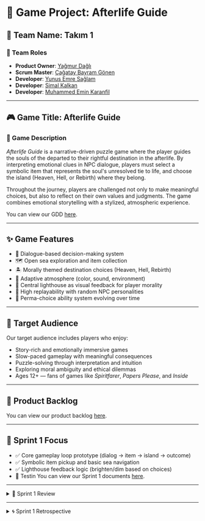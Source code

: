 # 🌊 Game Project: Afterlife Guide

## 👥 Team Name: Takım 1

### 🔧 Team Roles
- **Product Owner**: [Yağmur Dağlı](https://www.linkedin.com/in/ya%C4%9Fmur-da%C4%9Fl%C4%B1-3787582a4/)
- **Scrum Master**: [Çağatay Bayram Gönen](https://www.linkedin.com/in/cagatay-b-gonen/)
- **Developer**: [Yunus Emre Sağlam](https://www.linkedin.com/in/yunus-emre-sa%C4%9Flam/)
- **Developer**: [Şimal Kalkan](https://www.linkedin.com/in/simalkalkan/)
- **Developer**: [Muhammed Emin Karanfil](https://www.linkedin.com/in/muhammed-karanfil/)

---

## 🎮 Game Title: Afterlife Guide

### 🧭 Game Description
*Afterlife Guide* is a narrative-driven puzzle game where the player guides the souls of the departed to their rightful destination in the afterlife. By interpreting emotional clues in NPC dialogue, players must select a symbolic item that represents the soul's unresolved tie to life, and choose the island (Heaven, Hell, or Rebirth) where they belong.

Throughout the journey, players are challenged not only to make meaningful choices, but also to reflect on their own values and judgments. The game combines emotional storytelling with a stylized, atmospheric experience.

You can view our GDD [here](https://docs.google.com/document/d/1kClNftau0TqxSy5Jy_cH9jcZPDbaEEXh9BkOhemMZNs/edit?tab=t.c8bib27idti1).

---

## ✨ Game Features
- 🧠 Dialogue-based decision-making system  
- 🗺️ Open sea exploration and item collection  
- 🏝️ Morally themed destination choices (Heaven, Hell, Rebirth)  
- 🌈 Adaptive atmosphere (color, sound, environment)  
- 🔦 Central lighthouse as visual feedback for player morality  
- 🔁 High replayability with random NPC personalities  
- 🔮 Perma-choice ability system evolving over time

---

## 🎯 Target Audience
Our target audience includes players who enjoy:
- Story-rich and emotionally immersive games  
- Slow-paced gameplay with meaningful consequences  
- Puzzle-solving through interpretation and intuition  
- Exploring moral ambiguity and ethical dilemmas  
- Ages 12+ — fans of games like *Spiritfarer*, *Papers Please*, and *Inside*

---

## 📌 Product Backlog
You can view our product backlog [here](https://docs.google.com/spreadsheets/d/1b7Skv4t4LT6eUnWKMe--5xpmrF-pR1M0OGPBKbrRAEw/edit?usp=sharing).

---

## 🚀 Sprint 1 Focus
- ✅ Core gameplay loop prototype (dialog → item → island → outcome)  
- ✅ Symbolic item pickup and basic sea navigation  
- ✅ Lighthouse feedback logic (brighten/dim based on choices)   
- 🧪 Testin
You can view our Sprint 1 documents [here](https://docs.google.com/document/d/1KqJr02TOCGKzAkYY5Xz3XDDnS2wweSiQ8l22v_3Kgb0/edit?usp=sharing).

---

<details>
<summary>📄 Sprint 1 Review</summary>

### 🎯 Sprint Goal
To establish the foundation of the core gameplay loop and create a testable prototype involving NPC dialogue, symbolic item selection, and destination choice mechanics.

### ✅ Completed Work (Partially)
- Initial structure of NPC and item matching logic implemented
- Item pickup system in development
- Basic feedback results shown via console
- Ship Controle implemented
- Built Low poly ship model + UV Mapping
- Sea Shader Graph created.

### 📉 General Evaluation
The sprint was **partially successful**. While progress was made on core systems, the team could not deliver a fully testable prototype. Time management and consistent team communication were the key issues observed.

### 🎯 Goal Achievement
Some progress was made toward the sprint objectives, but the sprint goal was only **partially achieved**.

### 🔄 Suggestions for Improvement
- Improve daily coordination and maintain **consistent Daily Scrums**
- Strengthen internal task tracking and role clarity
- Break down tasks into smaller, deliverable pieces
- Communicate more frequently through Trello and Discord

</details>

---

<details>
<summary>🌀 Sprint 1 Retrospective</summary>

### ✅ What Went Well
- Team members communicated clearly and respectfully.
- Most members were eager to contribute and share ideas.
- The team generated creative solutions through collaborative brainstorming.
- Positive team spirit and open participation helped build momentum.

### 🔄 What Could Be Improved
- Workflow efficiency needs improvement; some delays occurred due to unclear task scopes.
- A more disciplined and consistent working rhythm would help maintain focus.
- We need to better manage distractions and technical bottlenecks.

### ⚠️ Challenges & Blockers
- Technical issues with tools and environment setup slowed progress.
- Difficulty resolving unexpected bugs in mechanics like the dialogue system and sea navigation.
- Some mechanics (e.g. ability selection, ship travel) felt complex and raised questions about long-term fun and design clarity.

### 🤝 Team Collaboration
- Communication and collaboration within the team was overall positive.
- Everyone was open to feedback and worked constructively together.

### 📌 Suggestions for Next Sprint
- Improve time management and task clarity to avoid unnecessary rework.
- Maintain consistent Daily Scrums and check-ins.
- Focus on getting things done before polishing or expanding.

</details>
